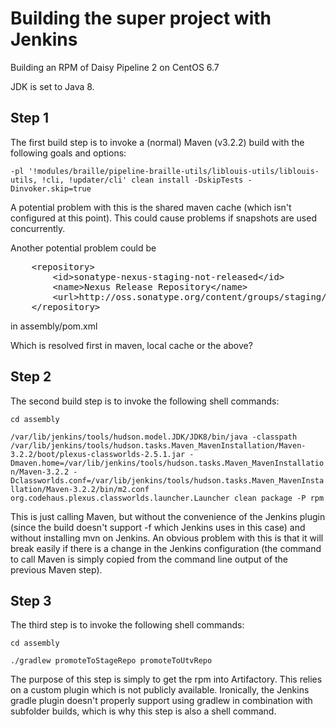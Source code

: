 # Building the super project with Jenkins #
Building an RPM of Daisy Pipeline 2 on CentOS 6.7

JDK is set to Java 8.

## Step 1 ##
The first build step is to invoke a (normal) Maven (v3.2.2) build with the following goals and options:

`-pl '!modules/braille/pipeline-braille-utils/liblouis-utils/liblouis-utils, !cli, !updater/cli' clean install -DskipTests -Dinvoker.skip=true`

A potential problem with this is the shared maven cache (which isn't configured at this point). This could cause problems if snapshots are used concurrently.

Another potential problem could be
<pre>
	&lt;repository>
		&lt;id>sonatype-nexus-staging-not-released&lt;/id>
		&lt;name>Nexus Release Repository&lt;/name>
		&lt;url>http://oss.sonatype.org/content/groups/staging/&lt;/url>
	&lt;/repository>
</pre>
in assembly/pom.xml

Which is resolved first in maven, local cache or the above?

## Step 2 ##
The second build step is to invoke the following shell commands:

`cd assembly`

`/var/lib/jenkins/tools/hudson.model.JDK/JDK8/bin/java -classpath /var/lib/jenkins/tools/hudson.tasks.Maven_MavenInstallation/Maven-3.2.2/boot/plexus-classworlds-2.5.1.jar -Dmaven.home=/var/lib/jenkins/tools/hudson.tasks.Maven_MavenInstallation/Maven-3.2.2 -Dclassworlds.conf=/var/lib/jenkins/tools/hudson.tasks.Maven_MavenInstallation/Maven-3.2.2/bin/m2.conf org.codehaus.plexus.classworlds.launcher.Launcher clean package -P rpm`

This is just calling Maven, but without the convenience of the Jenkins plugin (since the build doesn't support -f which Jenkins uses in this case) and without installing mvn on Jenkins. An obvious problem with this is that it will break easily if there is a change in the Jenkins configuration (the command to call Maven is simply copied from the command line output of the previous Maven step).

## Step 3 ##
The third step is to invoke the following shell commands:

`cd assembly`

`./gradlew promoteToStageRepo promoteToUtvRepo`

The purpose of this step is simply to get the rpm into Artifactory. This relies on a custom plugin which is not publicly available. Ironically, the Jenkins gradle plugin doesn't properly support using gradlew in combination with subfolder builds, which is why this step is also a shell command.